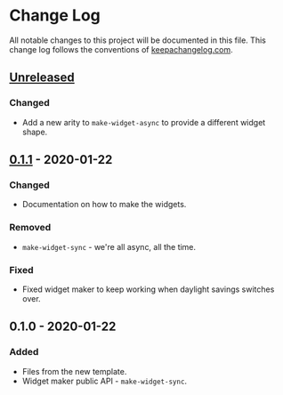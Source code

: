 # Change Log
All notable changes to this project will be documented in this file. This change log follows the conventions of [keepachangelog.com](http://keepachangelog.com/).

## [Unreleased]
### Changed
- Add a new arity to `make-widget-async` to provide a different widget shape.

## [0.1.1] - 2020-01-22
### Changed
- Documentation on how to make the widgets.

### Removed
- `make-widget-sync` - we're all async, all the time.

### Fixed
- Fixed widget maker to keep working when daylight savings switches over.

## 0.1.0 - 2020-01-22
### Added
- Files from the new template.
- Widget maker public API - `make-widget-sync`.

[Unreleased]: https://github.com/your-name/unit_fraction/compare/0.1.1...HEAD
[0.1.1]: https://github.com/your-name/unit_fraction/compare/0.1.0...0.1.1

